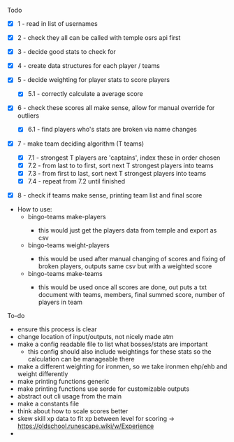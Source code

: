 Todo
- [x] 1 - read in list of usernames
- [x] 2 - check they all can be called with temple osrs api first
- [x] 3 - decide good stats to check for
- [x] 4 - create data structures for each player / teams
- [x] 5 - decide weighting for player stats to score players
    - [x] 5.1 - correctly calculate a average score
- [x] 6 - check these scores all make sense, allow for manual override for outliers
    - [x] 6.1 - find players who's stats are broken via name changes
- [x] 7 - make team deciding algorithm (T teams)
    - [x] 7.1 - strongest T players are 'captains', index these in order chosen
    - [x] 7.2 - from last to to first, sort next T strongest players into teams
    - [x] 7.3 - from first to last, sort next T strongest players into teams
    - [x] 7.4 - repeat from 7.2 until finished
- [x] 8 - check if teams make sense, printing team list and final score


- How to use:
    - bingo-teams make-players <csv with players usernames>
        - this would just get the players data from temple and export as csv
    - bingo-teams weight-players <csv with players and scores in csv format>
        - this would be used after manual changing of scores and fixing of broken players, outputs same csv but with a weighted score
    - bingo-teams make-teams <csv with players and full scores> <amount of teams to divide into>
        - this would be used once all scores are done, out puts a txt document with teams, members, final summed score, number of players in team


To-do
- ensure this process is clear
- change location of input/outputs, not nicely made atm
- make a config readable file to list what bosses/stats are important 
    - this config should also include weightings for these stats so the calculation can be manageable there
- make a different weighting for ironmen, so we take ironmen ehp/ehb and weight differently
- make printing functions generic
- make printing functions use serde for customizable outputs
- abstract out cli usage from the main
- make a constants file
- think about how to scale scores better
- skew skill xp data to fit xp between level for scoring -> https://oldschool.runescape.wiki/w/Experience
- 
